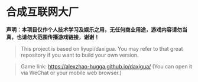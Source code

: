 # 合成互联网大厂

**声明：本项目仅作个人技术学习及娱乐之用，无任何商业用途，游戏内容请勿当真，也请勿大范围传播游戏链接，谢谢！**

> This project is based on liyupi/daxigua. You may refer to that great repository if you want to build your own version.

> Game link: https://alexzhao-hugga.github.io/daxigua/ (You can open it via WeChat or your mobile web browser.)

